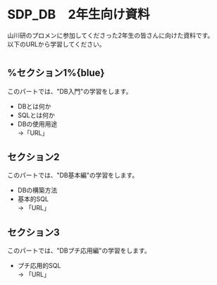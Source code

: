# SDP_DB　2年生向け資料
山川研のプロメンに参加してくださった2年生の皆さんに向けた資料です。  
以下のURLから学習してください。
#  

## %セクション1%{blue}
このパートでは、"DB入門"の学習をします。  
- DBとは何か
- SQLとは何か
- DBの使用用途  
->「URL」

## セクション2
このパートでは、"DB基本編"の学習をします。  
- DBの構築方法
- 基本的SQL  
-> 「URL」

## セクション3
このパートでは、"DBプチ応用編"の学習をします。  
- プチ応用的SQL  
-> 「URL」
